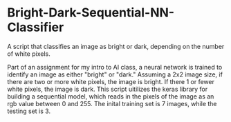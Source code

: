 # Bright-Dark-Sequential-NN-Classifier
A script that classifies an image as bright or dark, depending on the number of white pixels.

Part of an assignment for my intro to AI class, a neural network is trained to identify an image as either "bright" or "dark."
Assuming a 2x2 image size, if there are two or more white pixels, the image is bright. If there 1 or fewer white pixels, the image is dark. 
This script uitilizes the keras library for building a sequential model, which reads in the pixels of the image as an rgb value between 0 and 255. 
The inital training set is 7 images, while the testing set is 3. 
